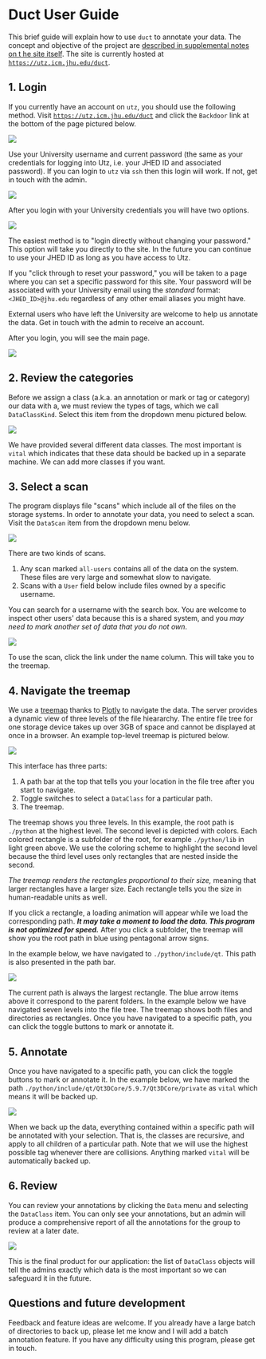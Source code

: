 # Duct User Guide

This brief guide will explain how to use `duct` to annotate your data. The concept and objective of the project are [described in supplemental notes on t he site itself](https://utz.icm.jhu.edu/duct/docs). The site is currently hosted at [`https://utz.icm.jhu.edu/duct`](https://utz.icm.jhu.edu/duct).

## 1. Login

If you currently have an account on `utz`, you should use the following method. Visit [`https://utz.icm.jhu.edu/duct`](https://utz.icm.jhu.edu/duct) and click the `Backdoor` link at the bottom of the page pictured below.

![](screencaps/s01-login.png)

Use your University username and current password (the same as your credentials for logging into Utz, i.e. your JHED ID and associated password). If you can login to `utz` via `ssh` then this login will work. If not, get in touch with the admin.

![](screencaps/s02-backdoor.png)

After you login with your University credentials you will have two options.

![](screencaps/s03-backdoor-direct.png)

The easiest method is to "login directly without changing your password." This option will take you directly to the site. In the future you can continue to use your JHED ID as long as you have access to Utz.

If you "click through to reset your password," you will be taken to a page where you can set a specific password for this site. Your password will be associated with your University email using the *standard* format: `<JHED_ID>@jhu.edu` regardless of any other email aliases you might have.

External users who have left the University are welcome to help us annotate the data. Get in touch with the admin to receive an account.

After you login, you will see the main page.

![](screencaps/s04-main.png)

## 2. Review the categories

Before we assign a class (a.k.a. an annotation or mark or tag or category) our data with a, we must review the types of tags, which we call `DataClassKind`. Select this item from the dropdown menu pictured below.

![](screencaps/s05-kinds.png)

We have provided several different data classes. The most important is `vital` which indicates that these data should be backed up in a separate machine. We can add more classes if you want.

## 3. Select a scan

The program displays file "scans" which include all of the files on the storage systems. In order to annotate your data, you need to select a scan. Visit the `DataScan` item from the dropdown menu below.

![](screencaps/s06-scans-menu.png)

There are two kinds of scans.

1. Any scan marked `all-users` contains all of the data on the system. These files are very large and somewhat slow to navigate.
2. Scans with a `User` field below include files owned by a specific username.

You can search for a username with the search box. You are welcome to inspect other users' data because this is a shared system, and you *may need to mark another set of data that you do not own*. 

![](screencaps/s07-scans.png)

To use the scan, click the link under the name column. This will take you to the treemap.

## 4. Navigate the treemap

We use a [treemap](https://plotly.com/python/treemaps/) thanks to [Plotly](https://plotly.com) to navigate the data. The server provides a dynamic view of three levels of the file hieararchy. The entire file tree for one storage device takes up over 3GB of space and cannot be displayed at once in a browser. An example top-level treemap is pictured below.

![](screencaps/s08-top.png)

This interface has three parts:

1. A path bar at the top that tells you your location in the file tree after you start to navigate.
2. Toggle switches to select a `DataClass` for a particular path.
3. The treemap.

The treemap shows you three levels. In this example, the root path is `./python` at the highest level. The second level is depicted with colors. Each colored rectangle is a subfolder of the root, for example `./python/lib` in light green above. We use the coloring scheme to highlight the second level because the third level uses only rectangles that are nested inside the second. 

*The treemap renders the rectangles proportional to their size,* meaning that larger rectangles have a larger size. Each rectangle tells you the size in human-readable units as well.

If you click a rectangle, a loading animation will appear while we load the corresponding path. ***It may take a moment to load the data. This program is not optimized for speed.*** After you click a subfolder, the treemap will show you the root path in blue using pentagonal arrow signs. 

In the example below, we have navigated to `./python/include/qt`. This path is also presented in the path bar.

![](screencaps/s10-level-2.png)

The current path is always the largest rectangle. The blue arrow items above it correspond to the parent folders. In the example below we have navigated seven levels into the file tree. The treemap shows both files and directories as rectangles. Once you have navigated to a specific path, you can click the toggle buttons to mark or annotate it. 


## 5. Annotate

Once you have navigated to a specific path, you can click the toggle buttons to mark or annotate it. In the example below, we have marked the path `./python/include/qt/Qt3DCore/5.9.7/Qt3DCore/private` as `vital` which means it will be backed up.

![](screencaps/s11-deep.png)

When we back up the data, everything contained within a specific path will be annotated with your selection. That is, the classes are recursive, and apply to all children of a particular path. Note that we will use the highest possible tag whenever there are collisions. Anything marked `vital` will be automatically backed up.

## 6. Review

You can review your annotations by clicking the `Data` menu and selecting the `DataClass` item. You can only see your annotations, but an admin will produce a comprehensive report of all the annotations for the group to review at a later date.

![](screencaps/s12-review.png)

This is the final product for our application: the list of `DataClass` objects will tell the admins exactly which data is the most important so we can safeguard it in the future.

## Questions and future development

Feedback and feature ideas are welcome. If you already have a large batch of directories to back up, please let me know and I will add a batch annotation feature. If you have any difficulty using this program, please get in touch.